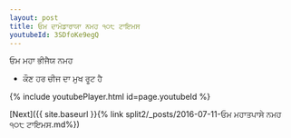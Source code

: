 ```yaml
---
layout: post
title: ਓਮ ਦਾਮੋਡਾਰਾਯਾ ਨਮਹ ੧੦੮ ਟਾਇਮਸ
youtubeId: 3SDfoKe9egQ
---
```

 
 
 ਓਮ ਮਹਾ ਭੀਜੈਯ ਨਮਹ  
 
 -  ਕੌਣ ਹਰ ਚੀਜ ਦਾ ਮੁਖ ਰੂਟ ਹੈ 
 
  
 
  
 
 
 
 
 
 


{% include youtubePlayer.html id=page.youtubeId %}
 
[Next]({{ site.baseurl }}{% link  split2/_posts/2016-07-11-ਓਮ ਮਹਾਤਪਾਸੇ ਨਮਹ ੧੦੮ ਟਾਇਮਸ.md%})
 
